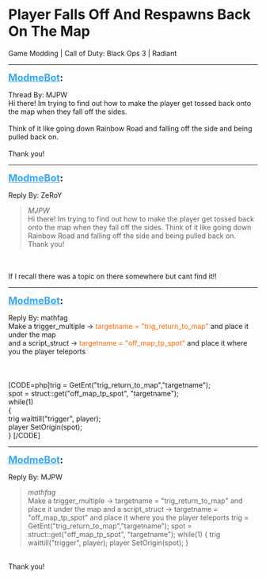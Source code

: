 # Player Falls Off And Respawns Back On The Map
Game Modding | Call of Duty: Black Ops 3 | Radiant

---
<strong style="font-size: 1.4em;"><span style="text-decoration: underline;text-decoration-color: #34a7f9;"><span style="color:#34a7f9;">ModmeBot</span></span>:</strong>

<p>Thread By: MJPW<br />Hi there! Im trying to find out how to make the player get tossed back onto the map when they fall off the sides.<br /> <br />Think of it like going down Rainbow Road and falling off the side and being pulled back on.<br /> <br />Thank you!</p>

---
<strong style="font-size: 1.4em;"><span style="text-decoration: underline;text-decoration-color: #34a7f9;"><span style="color:#34a7f9;">ModmeBot</span></span>:</strong>

<p>Reply By: ZeRoY<br /><blockquote><em>MJPW</em><br />Hi there! Im trying to find out how to make the player get tossed back onto the map when they fall off the sides.   Think of it like going down Rainbow Road and falling off the side and being pulled back on.   Thank you!</blockquote><br /> <br />If I recall there was a topic on there somewhere but cant find it!!</p>

---
<strong style="font-size: 1.4em;"><span style="text-decoration: underline;text-decoration-color: #34a7f9;"><span style="color:#34a7f9;">ModmeBot</span></span>:</strong>

<p>Reply By: mathfag<br />Make a trigger_multiple -&gt; <span style="color:#ff6600;">targetname = &quot;trig_return_to_map&quot;</span> and place it under the map<br />and a script_struct -&gt; <span style="color:#ff6600;">targetname = &quot;off_map_tp_spot&quot;</span> and place it where you the player teleports<br /> <br /> <br /> <br />[CODE=php]trig = GetEnt(&quot;trig_return_to_map&quot;,&quot;targetname&quot;);<br />spot = struct::get(&quot;off_map_tp_spot&quot;, &quot;targetname&quot;);<br />while(1)<br />    {<br />    trig waittill(&quot;trigger&quot;, player);<br />    player SetOrigin(spot);<br />    } [/CODE]</p>

---
<strong style="font-size: 1.4em;"><span style="text-decoration: underline;text-decoration-color: #34a7f9;"><span style="color:#34a7f9;">ModmeBot</span></span>:</strong>

<p>Reply By: MJPW<br /><blockquote><em>mathfag</em><br />Make a trigger_multiple -&gt; targetname = &quot;trig_return_to_map&quot; and place it under the map and a script_struct -&gt; targetname = &quot;off_map_tp_spot&quot; and place it where you the player teleports       trig = GetEnt(&quot;trig_return_to_map&quot;,&quot;targetname&quot;); spot = struct::get(&quot;off_map_tp_spot&quot;, &quot;targetname&quot;); while(1) { trig waittill(&quot;trigger&quot;, player); player SetOrigin(spot); }</blockquote><br /> Thank you!</p>
